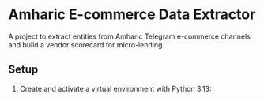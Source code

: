 # Amharic E-commerce Data Extractor
     
A project to extract entities from Amharic Telegram e-commerce channels and build a vendor scorecard for micro-lending.
     
## Setup
1. Create and activate a virtual environment with Python 3.13: